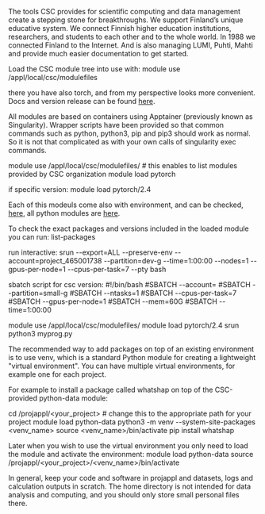 The tools CSC provides for scientific computing and data management create a stepping stone for breakthroughs. We support Finland’s unique educative system. We connect Finnish higher education institutions, researchers, and students to each other and to the whole world. In 1988 we connected Finland to the Internet. And is also managing LUMI, Puhti, Mahti and provide much easier documentation to get started.

Load the CSC module tree into use with:
module use /appl/local/csc/modulefiles

there you have also torch, and from my perspective looks more convenient. Docs and version release can be found [here](https://docs.csc.fi/apps/pytorch/).

All modules are based on containers using Apptainer (previously known as Singularity). Wrapper scripts have been provided so that common commands such as python, python3, pip and pip3 should work as normal. So it is not that complicated as with your own calls of singularity exec commands.

module use /appl/local/csc/modulefiles/ # this enables to list modules provided by CSC organization
module load pytorch

if specific version:
module load pytorch/2.4

Each of this modeuls come also with environment, and can be checked, [here](https://a3s.fi/python-pkg-lists/pytorch.txt), all python modules are [here](https://docs.csc.fi/apps/python/#pre-installed-python-environments). 

To check the exact packages and versions included in the loaded module you can run:
list-packages

run interactive:
srun --export=ALL --preserve-env --account=project_465001738 --partition=dev-g --time=1:00:00 --nodes=1 --gpus-per-node=1 --cpus-per-task=7 --pty bash

sbatch script for csc version:
#!/bin/bash
#SBATCH --account=<project>
#SBATCH --partition=small-g
#SBATCH --ntasks=1
#SBATCH --cpus-per-task=7
#SBATCH --gpus-per-node=1
#SBATCH --mem=60G
#SBATCH --time=1:00:00

module use /appl/local/csc/modulefiles/
module load pytorch/2.4
srun python3 myprog.py <options>

The recommended way to add packages on top of an existing environment is to use venv, which is a standard Python module for creating a lightweight "virtual environment". You can have multiple virtual environments, for example one for each project.

For example to install a package called whatshap on top of the CSC-provided python-data module:

cd /projappl/<your_project>  # change this to the appropriate path for your project
module load python-data
python3 -m venv --system-site-packages <venv_name>
source <venv_name>/bin/activate
pip install whatshap

Later when you wish to use the virtual environment you only need to load the module and activate the environment:
module load python-data
source /projappl/<your_project>/<venv_name>/bin/activate

In general, keep your code and software in projappl and datasets, logs and calculation outputs in scratch. The home directory is not intended for data analysis and computing, and you should only store small personal files there.